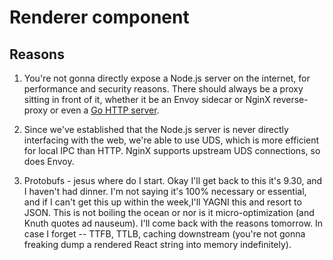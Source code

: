 # Renderer component

## Reasons

1.  You're not gonna directly expose a Node.js server on the internet, for performance and security reasons. There should always be a proxy sitting in front of it, whether it be an Envoy sidecar or NginX reverse-proxy or even a [Go HTTP server](https://blog.cloudflare.com/exposing-go-on-the-internet/).

2.  Since we've established that the Node.js server is never directly interfacing with the web, we're able to use UDS, which is more efficient for local IPC than HTTP. NginX supports upstream UDS connections, so does Envoy.

3.  Protobufs - jesus where do I start. Okay I'll get back to this it's 9.30, and I haven't had dinner. I'm not saying it's 100% necessary or essential, and if I can't get this up within the week,I'll YAGNI this and resort to JSON. This is not boiling the ocean or nor is it micro-optimization (and Knuth quotes ad nauseum). I'll come back with the reasons tomorrow. In case I forget -- TTFB, TTLB, caching downstream (you're not gonna freaking dump a rendered React string into memory indefinitely).
